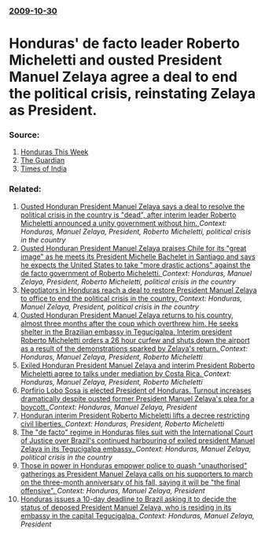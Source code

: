 ### [2009-10-30](/news/2009/10/30/index.md)

#  Honduras' de facto leader Roberto Micheletti and ousted President Manuel Zelaya agree a deal to end the political crisis, reinstating Zelaya as President. 




### Source:

1. [Honduras This Week](http://www.hondurasthisweek.com/national)
2. [The Guardian](http://www.guardian.co.uk/world/2009/oct/30/honduras-zelaya-deal-coup)
3. [Times of India](http://timesofindia.indiatimes.com/world/rest-of-world/Honduran-rivals-reach-deal-to-end-crisis/articleshow/5180795.cms)

### Related:

1. [ Ousted Honduran President Manuel Zelaya says a deal to resolve the political crisis in the country is "dead", after interim leader Roberto Micheletti announced a unity government without him. ](/news/2009/11/6/ousted-honduran-president-manuel-zelaya-says-a-deal-to-resolve-the-political-crisis-in-the-country-is-dead-after-interim-leader-roberto.md) _Context: Honduras, Manuel Zelaya, President, Roberto Micheletti, political crisis in the country_
2. [ Ousted Honduran President Manuel Zelaya praises Chile for its "great image" as he meets its President Michelle Bachelet in Santiago and says he expects the United States to take "more drastic actions" against the de facto government of Roberto Micheletti. ](/news/2009/08/13/ousted-honduran-president-manuel-zelaya-praises-chile-for-its-agreat-imagea-as-he-meets-its-president-michelle-bachelet-in-santiago-and.md) _Context: Honduras, Manuel Zelaya, President, Roberto Micheletti, political crisis in the country_
3. [ Negotiators in Honduras reach a deal to restore President Manuel Zelaya to office to end the political crisis in the country. ](/news/2009/10/14/negotiators-in-honduras-reach-a-deal-to-restore-president-manuel-zelaya-to-office-to-end-the-political-crisis-in-the-country.md) _Context: Honduras, Manuel Zelaya, President, political crisis in the country_
4. [ Ousted Honduran President Manuel Zelaya returns to his country, almost three months after the coup which overthrew him. He seeks shelter in the Brazilian embassy in Tegucigalpa. Interim president Roberto Micheletti orders a 26 hour curfew and shuts down the airport as a result of the demonstrations sparked by Zelaya's return. ](/news/2009/09/21/ousted-honduran-president-manuel-zelaya-returns-to-his-country-almost-three-months-after-the-coup-which-overthrew-him-he-seeks-shelter-in.md) _Context: Honduras, Manuel Zelaya, President, Roberto Micheletti_
5. [ Exiled Honduran President Manuel Zelaya and interim President Roberto Micheletti agree to talks under mediation by Costa Rica. ](/news/2009/07/8/exiled-honduran-president-manuel-zelaya-and-interim-president-roberto-micheletti-agree-to-talks-under-mediation-by-costa-rica.md) _Context: Honduras, Manuel Zelaya, President, Roberto Micheletti_
6. [ Porfirio Lobo Sosa is elected President of Honduras. Turnout increases dramatically despite ousted former President Manuel Zelaya's plea for a boycott. ](/news/2009/12/1/porfirio-lobo-sosa-is-elected-president-of-honduras-turnout-increases-dramatically-despite-ousted-former-president-manuel-zelaya-s-plea-fo.md) _Context: Honduras, Manuel Zelaya, President_
7. [ Honduran interim President Roberto Micheletti lifts a decree restricting civil liberties. ](/news/2009/10/5/honduran-interim-president-roberto-micheletti-lifts-a-decree-restricting-civil-liberties.md) _Context: Honduras, President, Roberto Micheletti_
8. [ The "de facto" regime in Honduras files suit with the International Court of Justice over Brazil's continued harbouring of exiled president Manuel Zelaya in its Tegucigalpa embassy. ](/news/2009/10/29/the-de-facto-regime-in-honduras-files-suit-with-the-international-court-of-justice-over-brazil-s-continued-harbouring-of-exiled-president.md) _Context: Honduras, Manuel Zelaya, political crisis in the country_
9. [ Those in power in Honduras empower police to quash "unauthorised" gatherings as President Manuel Zelaya calls on his supporters to march on the three-month anniversary of his fall, saying it will be "the final offensive". ](/news/2009/09/28/those-in-power-in-honduras-empower-police-to-quash-unauthorised-gatherings-as-president-manuel-zelaya-calls-on-his-supporters-to-march-on.md) _Context: Honduras, Manuel Zelaya, President_
10. [ Honduras issues a 10-day deadline to Brazil asking it to decide the status of deposed President Manuel Zelaya, who is residing in its embassy in the capital Tegucigalpa. ](/news/2009/09/27/honduras-issues-a-10-day-deadline-to-brazil-asking-it-to-decide-the-status-of-deposed-president-manuel-zelaya-who-is-residing-in-its-embas.md) _Context: Honduras, Manuel Zelaya, President_

